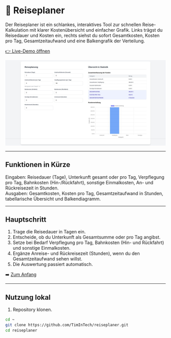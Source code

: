 # 🧳 Reiseplaner

Der Reiseplaner ist ein schlankes, interaktives Tool zur schnellen Reise-Kalkulation mit klarer Kostenübersicht und einfacher Grafik. Links trägst du Reisedauer und Kosten ein, rechts siehst du sofort Gesamtkosten, Kosten pro Tag, Gesamtzeitaufwand und eine Balkengrafik der Verteilung.

[👉 Live-Demo öffnen](https://timintech.github.io/reiseplaner/)

[![Reiseplaner – Demo-Screenshot](timintech.github.io.png)](https://timintech.github.io/reiseplaner/ "Zur Live-Demo")

---

## Funktionen in Kürze

Eingaben: Reisedauer (Tage), Unterkunft gesamt oder pro Tag, Verpflegung pro Tag, Bahnkosten (Hin-/Rückfahrt), sonstige Einmalkosten, An- und Rückreisezeit in Stunden.  
Ausgaben: Gesamtkosten, Kosten pro Tag, Gesamtzeitaufwand in Stunden, tabellarische Übersicht und Balkendiagramm.

---

## Hauptschritt

1) Trage die Reisedauer in Tagen ein.  
2) Entscheide, ob du Unterkunft als Gesamtsumme oder pro Tag angibst.  
3) Setze bei Bedarf Verpflegung pro Tag, Bahnkosten (Hin- und Rückfahrt) und sonstige Einmalkosten.  
4) Ergänze Anreise- und Rückreisezeit (Stunden), wenn du den Gesamtzeitaufwand sehen willst.  
5) Die Auswertung passiert automatisch.

➡️ [Zum Anfang](#-reiseplaner)

---

## Nutzung lokal

1) Repository klonen.
```bash
cd ~
git clone https://github.com/TimInTech/reiseplaner.git
cd reiseplaner
